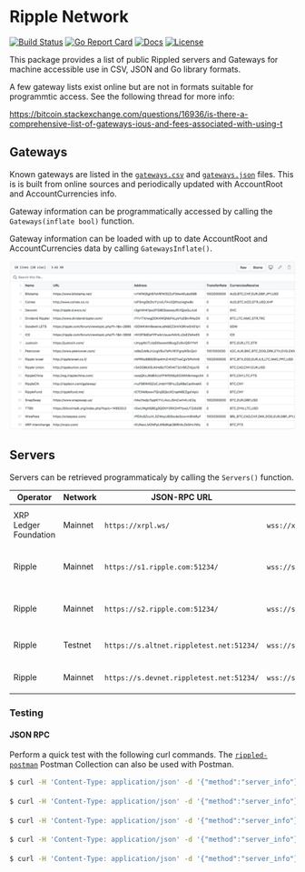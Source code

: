 # Ripple Network

[![Build Status][build-status-svg]][build-status-url]
[![Go Report Card][goreport-svg]][goreport-url]
[![Docs][docs-godoc-svg]][docs-godoc-url]
[![License][license-svg]][license-url]

This package provides a list of public Rippled servers and Gateways for machine accessible use in CSV, JSON and Go library formats.

A few gateway lists exist online but are not in formats suitable for programmtic access. See the following thread for more info:

https://bitcoin.stackexchange.com/questions/16936/is-there-a-comprehensive-list-of-gateways-ious-and-fees-associated-with-using-t

## Gateways

Known gateways are listed in the [`gateways.csv`](gateways.csv) and [`gateways.json`](gateways.json) files. This is is built from online sources and periodically updated with AccountRoot and AccountCurrencies info.

Gateway information can be programmatically accessed by calling the `Gateways(inflate bool)` function.

Gateway information can be loaded with up to date AccountRoot and AccountCurrencies data by calling `GatewaysInflate()`.

![](gateways.png)

## Servers

Servers can be retrieved programmaticaly by calling the `Servers()` function.

| Operator              | Network | JSON-RPC URL        | WebSocket URL                  | Notes |
| --------------------- | ------- | ---------------------------------------- | ------------- | -------------- |
| XRP Ledger Foundation | Mainnet | `https://xrpl.ws/`                       | `wss://xrpl.ws/`                 | Full history server cluster |
| Ripple | Mainnet                | `https://s1.ripple.com:51234/`           | `wss://s1.ripple.com/`           | General purpose server cluster |
| Ripple | Mainnet                | `https://s2.ripple.com:51234/`           | `wss://s2.ripple.com/`           | Full-history server cluster |
| Ripple | Testnet                | `https://s.altnet.rippletest.net:51234/` | `wss://s.altnet.rippletest.net/` | Testnet public server |
| Ripple | Mainnet                | `https://s.devnet.rippletest.net:51234/` | `wss://s.devnet.rippletest.net/` | Devnet public server |

### Testing

#### JSON RPC

Perform a quick test with the following curl commands. The [`rippled-postman`](https://github.com/goxrp/rippled-postman) Postman Collection can also be used with Postman.

```bash
$ curl -H 'Content-Type: application/json' -d '{"method":"server_info"}' https://xrpl.ws/

$ curl -H 'Content-Type: application/json' -d '{"method":"server_info"}' https://s1.ripple.com:51234/

$ curl -H 'Content-Type: application/json' -d '{"method":"server_info"}' https://s2.ripple.com:51234/

$ curl -H 'Content-Type: application/json' -d '{"method":"server_info"}' https://s.altnet.rippletest.net:51234/ --insecure

$ curl -H 'Content-Type: application/json' -d '{"method":"server_info"}' https://s.devnet.rippletest.net:51234/ --insecure
```

 [build-status-svg]: https://github.com/goxrp/ripple-network/workflows/go%20build/badge.svg?branch=master
 [build-status-url]: https://github.com/goxrp/ripple-network/actions
 [goreport-svg]: https://goreportcard.com/badge/github.com/goxrp/ripple-network
 [goreport-url]: https://goreportcard.com/report/github.com/goxrp/ripple-network
 [docs-godoc-svg]: https://pkg.go.dev/badge/github.com/goxrp/ripple-network
 [docs-godoc-url]: https://pkg.go.dev/github.com/goxrp/ripple-network
 [license-svg]: https://img.shields.io/badge/license-MIT-blue.svg
 [license-url]: https://github.com/goxrp/ripple-network/blob/master/LICENSE